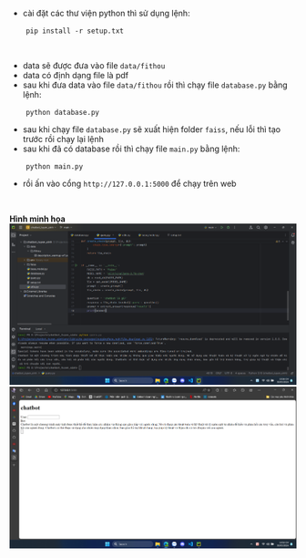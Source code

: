 - cài đặt các thư viện python thì sử dụng lệnh:
```
    pip install -r setup.txt
```
<br>

- data sẽ được đưa vào file `data/fithou`
- data có định dạng file là pdf
- sau khi đưa data vào file `data/fithou` rồi thì chạy file `database.py` bằng lệnh:
```
    python database.py
```
- sau khi chạy file `database.py` sẽ xuất hiện folder `faiss`, nếu lỗi thì tạo trước rồi chạy lại lệnh
- sau khi đã có database rồi thì chạy file `main.py` bằng lệnh:
```
    python main.py
```
- rồi ấn vào cổng `http://127.0.0.1:5000` để chạy trên web
<br>

**Hình minh họa**
<img src='image/Screenshot 2024-05-30 131638.png'>
<img src='image/Screenshot 2024-05-30 135249.png'>
